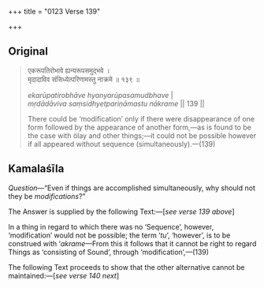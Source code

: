 +++
title = "0123 Verse 139"

+++
## Original 
>
> एकरूपतिरोभावे ह्यन्यरूपसमुद्भवे ।  
> मृदादाविव संसिध्येत्परिणामस्तु नाक्रमे ॥ १३९ ॥ 
>
> *ekarūpatirobhāve hyanyarūpasamudbhave* \|  
> *mṛdādāviva saṃsidhyetpariṇāmastu nākrame* \|\| 139 \|\| 
>
> There could be ‘modification’ only if there were disappearance of one form followed by the appearance of another form,—as is found to be the case with ölay and other things;—it could not be possible however if all appeared without sequence (simultaneously).—(139)



## Kamalaśīla

*Question*—“Even if things are accomplished simultaneously, why should not they be *modifications*?”

The Answer is supplied by the following Text:—[*see verse 139 above*]

In a thing in regard to which there was no ‘Sequence’, however, ‘modification’ would not be possible; the term ‘*tu*’, ‘however’, is to be construed with ‘*akrame*—From this it follows that it cannot be right to regard Things as ‘consisting of Sound’, through ‘modification’,—(139)

The following Text proceeds to show that the other alternative cannot be maintained:—[*see verse 140 next*]


